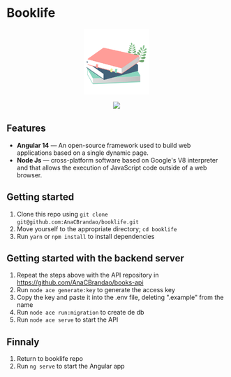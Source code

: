 # Booklife

<div align="center">
  <img width="150px" src="src/assets/icon.png"/>
</div>
<div align="center">
  <p> <p>
  <img src="https://media.discordapp.net/attachments/767910421025521665/1215412907672735865/image.png?ex=65fca87a&is=65ea337a&hm=5c71c026545917d96e7ee5110e380b8932d5fc3bc645fefe4a77e8b4cc7af8a6&=&format=webp&quality=lossless&width=1027&height=559"/>
</div>

## Features

-  **Angular 14** — An open-source framework used to build web applications based on a single dynamic page.
-  **Node Js** — cross-platform software based on Google's V8 interpreter and that allows the execution of JavaScript code outside of a web browser. 

## Getting started

1. Clone this repo using `git clone git@github.com:AnaCBrandao/booklife.git`
2. Move yourself to the appropriate directory; `cd booklife`
3. Run `yarn` or `npm install` to install dependencies

## Getting started with the backend server

1. Repeat the steps above with the API repository in https://github.com/AnaCBrandao/books-api
2. Run `node ace generate:key` to generate the access key
3. Copy the key and paste it into the .env file, deleting ".example" from the name
4. Run `node ace run:migration` to create de db
5. Run `node ace serve` to start the API

## Finnaly 

1. Return to booklife repo
2. Run `ng serve` to start the Angular app
